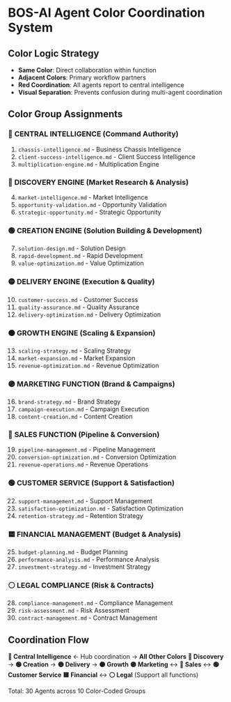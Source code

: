 # BOS-AI Agent Color Coordination System

## Color Logic Strategy
- **Same Color**: Direct collaboration within function
- **Adjacent Colors**: Primary workflow partners  
- **Red Coordination**: All agents report to central intelligence
- **Visual Separation**: Prevents confusion during multi-agent coordination

## Color Group Assignments

### 🔴 **CENTRAL INTELLIGENCE** (Command Authority)
1. `chassis-intelligence.md` - Business Chassis Intelligence
2. `client-success-intelligence.md` - Client Success Intelligence
3. `multiplication-engine.md` - Multiplication Engine

### 🔵 **DISCOVERY ENGINE** (Market Research & Analysis)
4. `market-intelligence.md` - Market Intelligence
5. `opportunity-validation.md` - Opportunity Validation
6. `strategic-opportunity.md` - Strategic Opportunity

### 🟢 **CREATION ENGINE** (Solution Building & Development)
7. `solution-design.md` - Solution Design
8. `rapid-development.md` - Rapid Development
9. `value-optimization.md` - Value Optimization

### 🟡 **DELIVERY ENGINE** (Execution & Quality)
10. `customer-success.md` - Customer Success
11. `quality-assurance.md` - Quality Assurance
12. `delivery-optimization.md` - Delivery Optimization

### 🟠 **GROWTH ENGINE** (Scaling & Expansion)
13. `scaling-strategy.md` - Scaling Strategy
14. `market-expansion.md` - Market Expansion
15. `revenue-optimization.md` - Revenue Optimization

### 🟣 **MARKETING FUNCTION** (Brand & Campaigns)
16. `brand-strategy.md` - Brand Strategy
17. `campaign-execution.md` - Campaign Execution
18. `content-creation.md` - Content Creation

### 🔷 **SALES FUNCTION** (Pipeline & Conversion)
19. `pipeline-management.md` - Pipeline Management
20. `conversion-optimization.md` - Conversion Optimization
21. `revenue-operations.md` - Revenue Operations

### 🟢 **CUSTOMER SERVICE** (Support & Satisfaction)
22. `support-management.md` - Support Management
23. `satisfaction-optimization.md` - Satisfaction Optimization
24. `retention-strategy.md` - Retention Strategy

### 🟨 **FINANCIAL MANAGEMENT** (Budget & Analysis)
25. `budget-planning.md` - Budget Planning
26. `performance-analysis.md` - Performance Analysis
27. `investment-strategy.md` - Investment Strategy

### ⚪ **LEGAL COMPLIANCE** (Risk & Contracts)
28. `compliance-management.md` - Compliance Management
29. `risk-assessment.md` - Risk Assessment
30. `contract-management.md` - Contract Management

## Coordination Flow
**🔴 Central Intelligence** ← Hub coordination → **All Other Colors**
**🔵 Discovery** → **🟢 Creation** → **🟡 Delivery** → **🟠 Growth**
**🟣 Marketing** ↔ **🔷 Sales** ↔ **🟢 Customer Service**
**🟨 Financial** ↔ **⚪ Legal** (Support all functions)

Total: 30 Agents across 10 Color-Coded Groups